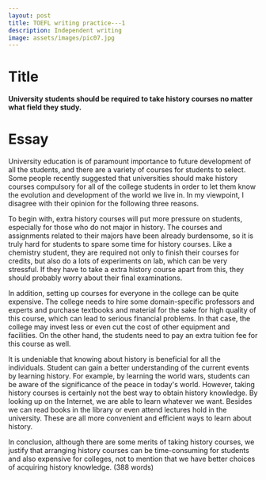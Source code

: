 ```yaml
---
layout: post
title: TOEFL writing practice---1
description: Independent writing
image: assets/images/pic07.jpg
---
```


# Title

**University students should be required to take history courses no matter what field they study.**

# Essay



University education is of paramount importance to future development of all the students, and there are a variety of courses for students to select. Some people recently suggested that universities should make history courses compulsory for all of the college students in order to let them know the evolution and development of the world we live in. In my viewpoint, I disagree with their opinion for the following three reasons.

To begin with, extra history courses will put more pressure on students, especially for those who do not major in history. The courses and assignments related to their majors have been already burdensome, so it is truly hard for students to spare some time for history courses. Like a chemistry student, they are required not only to finish their courses for credits, but also do a lots of experiments on lab, which can be very stressful. If they have to take a extra history course apart from this, they should probably worry about their final examinations.

In addition, setting up courses for everyone in the college can be quite expensive. The college needs to hire some domain-specific professors and experts and purchase textbooks and material for the sake for high quality of this course, which can lead to serious financial problems. In that case, the college may invest less or even cut the cost of other equipment and facilities. On the other hand, the students need to pay an extra tuition fee for this course as well.

It is undeniable that knowing about history is beneficial for all the individuals. Student can gain a better understanding of the current events by learning history. For example, by learning the world wars, students can be aware of the significance of the peace in today's world. However, taking history courses is certainly not the best way to obtain history knowledge. By looking up on the Internet, we are able to learn whatever we want. Besides we can read books in the library or even attend lectures hold in the university. These are all more convenient and efficient ways to learn about history.

In conclusion,  although there are some merits of taking history courses, we justify that arranging history courses can be time-consuming for students and also expensive for colleges, not to mention that we have better choices of acquiring history knowledge. (388 words)